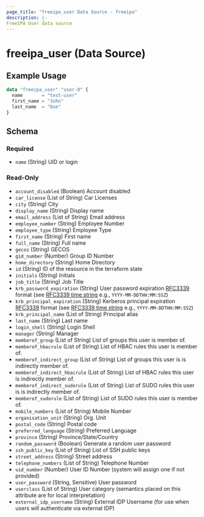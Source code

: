 ```yaml
---
page_title: "freeipa_user Data Source - freeipa"
description: |-
FreeIPA User data source
---
```


# freeipa_user (Data Source)



## Example Usage

```terraform
data "freeipa_user" "user-0" {
  name       = "test-user"
  first_name = "John"
  last_name  = "Doe"
}
```


<!-- schema generated by tfplugindocs -->
## Schema

### Required

- `name` (String) UID or login

### Read-Only

- `account_disabled` (Boolean) Account disabled
- `car_license` (List of String) Car Licenses
- `city` (String) City
- `display_name` (String) Display name
- `email_address` (List of String) Email address
- `employee_number` (String) Employee Number
- `employee_type` (String) Employee Type
- `first_name` (String) First name
- `full_name` (String) Full name
- `gecos` (String) GECOS
- `gid_number` (Number) Group ID Number
- `home_directory` (String) Home Directory
- `id` (String) ID of the resource in the terraform state
- `initials` (String) Initials
- `job_title` (String) Job Title
- `krb_password_expiration` (String) User password expiration [RFC3339](https://datatracker.ietf.org/doc/html/rfc3339#section-5.8) format (see [RFC3339 time string](https://tools.ietf.org/html/rfc3339#section-5.8) e.g., `YYYY-MM-DDTHH:MM:SSZ`)
- `krb_principal_expiration` (String) Kerberos principal expiration [RFC3339](https://datatracker.ietf.org/doc/html/rfc3339#section-5.8) format (see [RFC3339 time string](https://tools.ietf.org/html/rfc3339#section-5.8) e.g., `YYYY-MM-DDTHH:MM:SSZ`)
- `krb_principal_name` (List of String) Principal alias
- `last_name` (String) Last name
- `login_shell` (String) Login Shell
- `manager` (String) Manager
- `memberof_group` (List of String) List of groups this user is member of.
- `memberof_hbacrule` (List of String) List of HBAC rules this user is member of.
- `memberof_indirect_group` (List of String) List of groups this user is is indirectly member of.
- `memberof_indirect_hbacrule` (List of String) List of HBAC rules this user is indirectly member of.
- `memberof_indirect_sudorule` (List of String) List of SUDO rules this user is is indirectly member of.
- `memberof_sudorule` (List of String) List of SUDO rules this user is member of.
- `mobile_numbers` (List of String) Mobile Number
- `organisation_unit` (String) Org. Unit
- `postal_code` (String) Postal code
- `preferred_language` (String) Preferred Language
- `province` (String) Province/State/Country
- `random_password` (Boolean) Generate a random user password
- `ssh_public_key` (List of String) List of SSH public keys
- `street_address` (String) Street address
- `telephone_numbers` (List of String) Telephone Number
- `uid_number` (Number) User ID Number (system will assign one if not provided)
- `user_password` (String, Sensitive) User password
- `userclass` (List of String) User category (semantics placed on this attribute are for local interpretation)
- `external_idp_username` (String) External IDP Username (for use when users will authenticate via external IDP)
